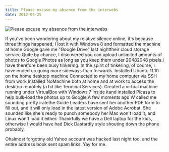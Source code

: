 ```yaml
---
title: Please excuse my absence from the interwebs
date: 2012-04-25
---
```


![Please excuse my absence from the interwebs](https://source.unsplash.com/FHnnjk1Yj7Y/1600x900)

If you've been wondering about my relative silence online, it's because three things happened; I lost it with Windows 8 and formatted the machine at home Google gave me "Google Drive" last nighttheir cloud storage service Quite by chance, I discovered you can upload unlimited amounts of photos to Google Photos as long as you keep them under 20482048 pixels.I have therefore been busy tinkering. In the spirit of tinkering, of course, I have ended up going more sideways than forwards. Installed Ubuntu 11.10 on the home desktop machine Connected to my home computer via SSH from work Installed NoMachine both at home and at work to access the desktop remotely (a bit like Terminal Services). Created a virtual machine running under VirtualBox with Windows 7 inside itand installed Picasa to help bulk-load the photos up to Google.A few moments ago W called me sounding pretty iratethe Guide Leaders have sent her another PDF form to fill out, and it will only load in the latest version of Adobe Acrobat. She sounded like she's ready to punch somebody her Mac won't load it, and Linux won't load it either. Thankfully we have a Dell laptop for the kids, otherwise I would have had Dick Dastardly style shouting down the phone probably.

Ohalmost forgotmy old Yahoo account was hacked last night too, and the entire address book sent spam links. Yay for me.